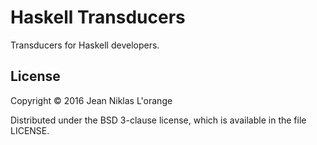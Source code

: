 # Haskell Transducers

Transducers for Haskell developers.

## License

Copyright © 2016 Jean Niklas L'orange

Distributed under the BSD 3-clause license, which is available in the file
LICENSE.
